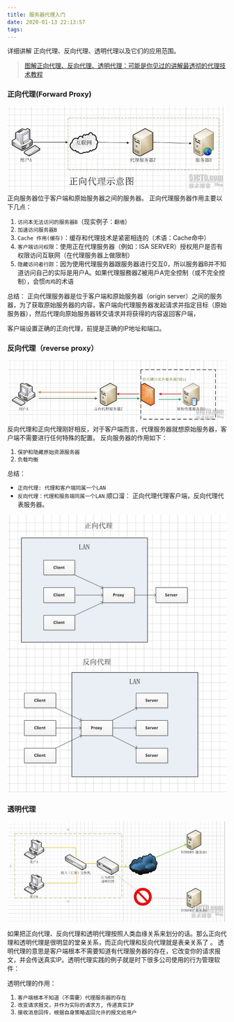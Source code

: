 ```yaml
---
title: 服务器代理入门
date: 2020-01-13 22:13:57
tags:
---
```


详细讲解 正向代理、反向代理、透明代理以及它们的应用范围。

> [图解正向代理、反向代理、透明代理：可能是你见过的讲解最透彻的代理技术教程](https://xueyuanjun.com/post/9336)

<!-- more -->


### 正向代理(Forward Proxy)
![image](https://raw.githubusercontent.com/menghuanCode/picture/master/hexo/proxy/forwardProxy.jpg)
正向服务器位于客户端和原始服务器之间的服务器。
正向代理服务器作用主要以下几点：
1. `访问本无法访问的服务器B`（现实例子：`翻墙`）
2. `加速访问服务器B`
3. `Cache 作用(缓存)`：缓存和代理技术是紧密相连的（术语：Cache命中）
4. `客户端访问权限`：使用正在代理服务器（例如：ISA SERVER）授权用户是否有权限访问互联网（在代理服务器上做限制）
5. `隐藏访问者行踪`：因为使用代理服务器跟服务器进行交互0，所以服务器B并不知道访问自己的实际是用户A。如果代理服務器Z被用戶A完全控制（或不完全控制），会惯`肉鸡`的术语

总结： 正向代理服务器是位于客户端和原始服务器（origin server）之间的服务器，为了获取原始服务器的内容，客户端向代理服务器发起请求并指定目标（原始服务器），然后代理向原始服务器转交请求并将获得的内容返回客户端，

客户端设置正确的正向代理，前提是正确的IP地址和端口。

### 反向代理（reverse proxy）
![image](https://raw.githubusercontent.com/menghuanCode/picture/master/hexo/proxy/reverseProxy.jpg)
反向代理和正向代理刚好相反，对于客户端而言，代理服务器就想原始服务器，客户端不需要进行任何特殊的配置。
反向服务器的作用如下：
1. `保护和隐藏原始资源服务器`
2. `负载均衡`

总结：
* `正向代理: 代理和客户端同属一个LAN`
* `反向代理：代理和服务端同属一个LAN`
顺口溜： 正向代理代理客户端，反向代理代表服务器。  

![image](https://raw.githubusercontent.com/menghuanCode/picture/master/hexo/proxy/reverseProxy3.jpg)

### 透明代理

![image](https://raw.githubusercontent.com/menghuanCode/picture/master/hexo/proxy/transparentProxy.jpg)

如果把正向代理、反向代理和透明代理按照人类血缘关系来划分的话。那么正向代理和透明代理是很明显的堂亲关系，而正向代理和反向代理就是表亲关系了 。 透明代理的意思是客户端根本不需要知道有代理服务器的存在，它改变你的请求报文，并会传送真实IP。透明代理实践的例子就是时下很多公司使用的行为管理软件：

透明代理的作用：
1. `客户端根本不知道（不需要）代理服务器的存在`
2. `改变请求报文，并作为实际的请求方, 传递真实IP`
3. `接收消息回传，根据自身策略返回允许的报文给用户`